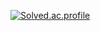 [![Solved.ac.profile](http://mazassumnida.wtf/api/v2/generate_badge?boj=winston1214)](https://solved.ac/winston1214)

